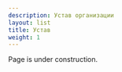 ```yaml
---
description: Устав организации
layout: list
title: Устав
weight: 1
---
```


Page is under construction.
